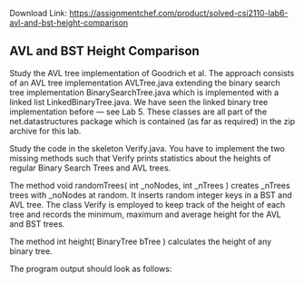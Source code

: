 Download Link: https://assignmentchef.com/product/solved-csi2110-lab6-avl-and-bst-height-comparison
<br>
<h2>AVL and BST Height Comparison</h2>

Study the AVL tree implementation of Goodrich et al. The approach consists of an AVL tree implementation AVLTree.java extending the binary search tree implementation BinarySearchTree.java which is implemented with a linked list LinkedBinaryTree.java. We have seen the linked binary tree implementation before — see Lab 5. These classes are all part of the net.datastructures package which is contained (as far as required) in the zip archive for this lab.

Study the code in the skeleton Verify.java. You have to implement the two missing methods such that Verify prints statistics about the heights of regular Binary Search Trees and AVL trees.

The method void randomTrees( int _noNodes, int _nTrees ) creates _nTrees trees with _noNodes at random. It inserts random integer keys in a BST and AVL tree. The class Verify is employed to keep track of the height of each tree and records the minimum, maximum and average height for the AVL and BST trees.

The method int height( BinaryTree bTree ) calculates the height of any binary tree.

The program output should look as follows:


